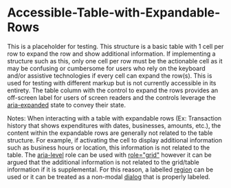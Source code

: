 # Accessible-Table-with-Expandable-Rows

This is a placeholder for testing. This structure is a basic table with 1 cell per row to expand the row and show additional information. If implementing a structure such as this, only one cell per row must be the actionable cell as it may be confusing or cumbersome for users who rely on the keyboard and/or assistive technologies if every cell can expand the row(s). This is used for testing with different markup but is not currently accessible in its entirety. The table column with the control to expand the rows provides an off-screen label for users of screen readers and the controls leverage the [aria-expanded](https://www.w3.org/TR/wai-aria/states_and_properties#aria-expanded) state to convey their state.

Notes:
When interacting with a table with expandable rows (Ex: Transaction history that shows expenditures with dates, businesses, amounts, etc.), the content within the expandable rows are generally not related to the table structure. For example, if activating the cell to display additional information such as business hours or location, this information is not related to the table. The [aria-level](https://www.w3.org/TR/wai-aria/states_and_properties#aria-level) role can be used with [role="grid"](https://www.w3.org/TR/wai-aria/roles#grid) however it can be argued that the additional information is not related to the grid/table information if it is supplemental. For this reason, a labelled [region](https://www.w3.org/TR/wai-aria/roles#region) can be used or it can be treated as a non-modal [dialog](https://www.w3.org/TR/wai-aria/roles#dialog) that is properly labeled. 
